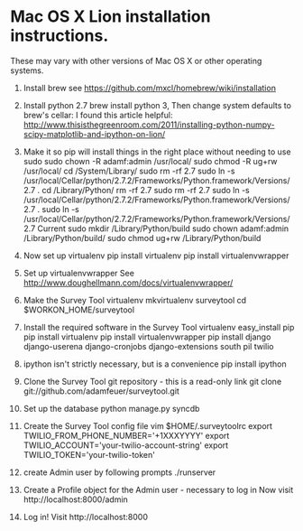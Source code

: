 Mac OS X Lion installation instructions. 
========================================

These may vary with other versions of Mac OS X or other operating systems.

1. Install brew
see https://github.com/mxcl/homebrew/wiki/installation
2. Install python 2.7
brew install python
3, Then change system defaults to brew's cellar:
I found this article helpful: http://www.thisisthegreenroom.com/2011/installing-python-numpy-scipy-matplotlib-and-ipython-on-lion/
4. Make it so pip will install things in the right place without needing to use sudo
    sudo chown -R adamf:admin /usr/local/
    sudo chmod -R ug+rw /usr/local/
    cd /System/Library/
    sudo rm -rf 2.7
    sudo ln -s /usr/local/Cellar/python/2.7.2/Frameworks/Python.framework/Versions/2.7 .
    cd /Library/Python/
    rm -rf 2.7
    sudo rm -rf 2.7
    sudo ln -s /usr/local/Cellar/python/2.7.2/Frameworks/Python.framework/Versions/2.7 .
    sudo ln -s /usr/local/Cellar/python/2.7.2/Frameworks/Python.framework/Versions/2.7 Current
    sudo mkdir  /Library/Python/build
    sudo chown adamf:admin /Library/Python/build/
    sudo chmod ug+rw /Library/Python/build

5. Now set up virtualenv
    pip install virtualenv
    pip install virtualenvwrapper

6. Set up virtualenvwrapper
See http://www.doughellmann.com/docs/virtualenvwrapper/

7. Make the Survey Tool virtualenv
    mkvirtualenv surveytool
    cd $WORKON_HOME/surveytool

8. Install the required software in the Survey Tool virtualenv
    easy_install pip
    pip install virtualenv
    pip install virtualenvwrapper
    pip install django django-userena django-cronjobs django-extensions south pil twilio 

9. ipython isn't strictly necessary, but is a convenience
pip install ipython

10. Clone the Survey Tool git repository - this is a read-only link
    git clone git://github.com/adamfeuer/surveytool.git

11. Set up the database
    python manage.py syncdb

12. Create the Survey Tool config file
    vim $HOME/.surveytoolrc
    export TWILIO_FROM_PHONE_NUMBER='+1XXXYYYY'
    export TWILIO_ACCOUNT='your-twilio-account-string'
    export TWILIO_TOKEN='your-twilio-token'

13. create Admin user by following prompts
   ./runserver

14. Create a Profile object for the Admin user - necessary to log in
Now visit http://localhost:8000/admin

15. Log in!
Visit http://localhost:8000





